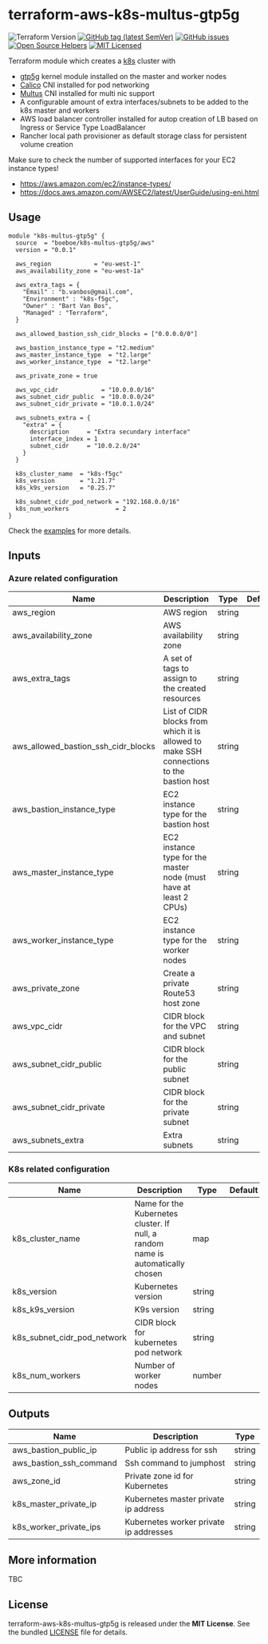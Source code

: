 # terraform-aws-k8s-multus-gtp5g

![Terraform Version](https://img.shields.io/badge/terraform-≥_1.0.0-blueviolet)
[![GitHub tag (latest SemVer)](https://img.shields.io/github/v/tag/boeboe/terraform-aws-k8s-multus-gtp5g?label=registry)](https://registry.terraform.io/modules/boeboe/k8s-multus-gtp5g/aws)
[![GitHub issues](https://img.shields.io/github/issues/boeboe/terraform-aws-k8s-multus-gtp5g)](https://github.com/boeboe/terraform-aws-k8s-multus-gtp5g/issues)
[![Open Source Helpers](https://www.codetriage.com/boeboe/terraform-aws-k8s-multus-gtp5g/badges/users.svg)](https://www.codetriage.com/boeboe/terraform-aws-k8s-multus-gtp5g)
[![MIT Licensed](https://img.shields.io/badge/license-MIT-green.svg)](https://tldrlegal.com/license/mit-license)

Terraform module which creates a [k8s](https://kubernetes.io/) cluster with
 - [gtp5g](https://github.com/PrinzOwO/gtp5g) kernel module installed on the master 
and worker nodes
 - [Calico](https://github.com/projectcalico/cni-plugin) CNI installed for pod networking 
 - [Multus](https://github.com/k8snetworkplumbingwg/multus-cni) CNI installed for multi nic support
 - A configurable amount of extra interfaces/subnets to be added to the k8s master and workers
 - AWS load balancer controller installed for autop creation of LB based on Ingress or Service Type LoadBalancer
 - Rancher local path provisioner as default storage class for persistent volume creation 


Make sure to check the number of supported interfaces for your EC2 instance types!
 - https://aws.amazon.com/ec2/instance-types/
 - https://docs.aws.amazon.com/AWSEC2/latest/UserGuide/using-eni.html

## Usage

``` hcl
module "k8s-multus-gtp5g" {
  source  = "boeboe/k8s-multus-gtp5g/aws"
  version = "0.0.1"

  aws_region            = "eu-west-1"
  aws_availability_zone = "eu-west-1a"

  aws_extra_tags = {
    "Email" : "b.vanbos@gmail.com",
    "Environment" : "k8s-f5gc",
    "Owner" : "Bart Van Bos",
    "Managed" : "Terraform",
  }

  aws_allowed_bastion_ssh_cidr_blocks = ["0.0.0.0/0"]

  aws_bastion_instance_type = "t2.medium"
  aws_master_instance_type  = "t2.large"
  aws_worker_instance_type  = "t2.large"

  aws_private_zone = true

  aws_vpc_cidr            = "10.0.0.0/16"
  aws_subnet_cidr_public  = "10.0.0.0/24"
  aws_subnet_cidr_private = "10.0.1.0/24"

  aws_subnets_extra = {
    "extra" = {
      description     = "Extra secundary interface"
      interface_index = 1
      subnet_cidr     = "10.0.2.0/24"
    }
  }

  k8s_cluster_name  = "k8s-f5gc"
  k8s_version       = "1.21.7"
  k8s_k9s_version   = "0.25.7"

  k8s_subnet_cidr_pod_network = "192.168.0.0/16"
  k8s_num_workers             = 2
}
```

Check the [examples](examples) for more details.

## Inputs

### Azure related configuration

| Name | Description | Type | Default | Required |
|------|-------------|------|---------|----------|
| aws_region | AWS region | string | | true |
| aws_availability_zone | AWS availability zone | string | | true |
| aws_extra_tags | A set of tags to assign to the created resources | string | | true |
| aws_allowed_bastion_ssh_cidr_blocks | List of CIDR blocks from which it is allowed to make SSH connections to the bastion host | string | | true |
| aws_bastion_instance_type | EC2 instance type for the bastion host | string | | true |
| aws_master_instance_type | EC2 instance type for the master node (must have at least 2 CPUs) | string | | true |
| aws_worker_instance_type | EC2 instance type for the worker nodes | string | | true |
| aws_private_zone | Create a private Route53 host zone | string | | true |
| aws_vpc_cidr | CIDR block for the VPC and subnet | string | | true |
| aws_subnet_cidr_public | CIDR block for the public subnet | string | | true |
| aws_subnet_cidr_private | CIDR block for the private subnet | string | | true |
| aws_subnets_extra | Extra subnets | string | | true |



### K8s related configuration

| Name | Description | Type | Default | Required |
|------|-------------|------|---------|----------|
| k8s_cluster_name | Name for the Kubernetes cluster. If null, a random name is automatically chosen | map | | true |
| k8s_version | Kubernetes version | string | | true |
| k8s_k9s_version | K9s version | string | | true |
| k8s_subnet_cidr_pod_network | CIDR block for kubernetes pod network | string | | true |
| k8s_num_workers | Number of worker nodes | number | | true |


## Outputs

| Name | Description | Type |
|------|-------------|------|
| aws_bastion_public_ip | Public ip address for ssh | string |
| aws_bastion_ssh_command | Ssh command to jumphost | string |
| aws_zone_id | Private zone id for Kubernetes | string |
| k8s_master_private_ip | Kubernetes master private ip address | string |
| k8s_worker_private_ips | Kubernetes worker private ip addresses | string |


## More information

TBC

## License

terraform-aws-k8s-multus-gtp5g is released under the **MIT License**. See the bundled [LICENSE](LICENSE) file for details.
